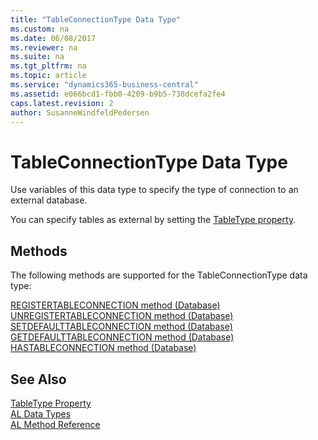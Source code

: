 ```yaml
---
title: "TableConnectionType Data Type"
ms.custom: na
ms.date: 06/08/2017
ms.reviewer: na
ms.suite: na
ms.tgt_pltfrm: na
ms.topic: article
ms.service: "dynamics365-business-central"
ms.assetid: e066bcd1-fbb0-4209-b9b5-738dcefa2fe4
caps.latest.revision: 2
author: SusanneWindfeldPedersen
---
```

# TableConnectionType Data Type
Use variables of this data type to specify the type of connection to an external database.  
  
You can specify tables as external by setting the [TableType property](../properties/devenv-tabletype-property.md). 
<!--For more information, see [External Tables](../../dynamics-nav/External-Tables.md).  -->

## Methods
The following methods are supported for the TableConnectionType data type:

[REGISTERTABLECONNECTION method (Database)](../methods/devenv-registertableconnection-method-database.md) 
[UNREGISTERTABLECONNECTION method (Database)](../methods/devenv-unregistertableconnection-method-database.md)   
[SETDEFAULTTABLECONNECTION method (Database)](../methods/devenv-setdefaulttableconnection-method-database.md)   
[GETDEFAULTTABLECONNECTION method (Database)](../methods/devenv-getdefaulttableconnection-method-database.md)   
[HASTABLECONNECTION method (Database)](../methods/devenv-hastableconnection-method-database.md)

## See Also  
 [TableType Property](../properties/devenv-tabletype-property.md)   
 [AL Data Types](devenv-al-data-types.md)  
 [AL Method Reference](../methods/devenv-al-method-reference.md)  
 <!--[External Tables](../../dynamics-nav/External-Tables.md)   -->
